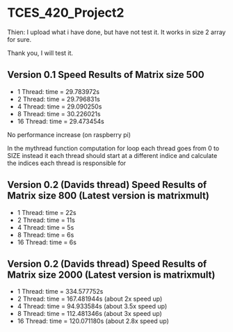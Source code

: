 # TCES_420_Project2
Thien: I upload what i have done, but have not test it. It works in size 2 array for sure. 

Thank you, I will test it.

## Version 0.1 Speed Results of Matrix size 500
* 1 Thread: time = 29.783972s
* 2 Thread: time = 29.796831s
* 4 Thread: time = 29.090250s
* 8 Thread: time = 30.226021s
* 16 Thread: time = 29.473454s

No performance increase (on raspberry pi)

In the mythread function computation for loop each thread goes from 0 to SIZE 
instead it each thread should start at a different indice and calculate the indices
each thread is responsible for

## Version 0.2 (Davids thread) Speed Results of Matrix size 800 (Latest version is matrixmult)
* 1 Thread: time = 22s
* 2 Thread: time = 11s
* 4 Thread: time = 5s
* 8 Thread: time = 6s
* 16 Thread: time = 6s

## Version 0.2 (Davids thread) Speed Results of Matrix size 2000 (Latest version is matrixmult)
* 1 Thread: time = 334.577752s
* 2 Thread: time = 167.481944s (about 2x speed up)
* 4 Thread: time = 94.933584s  (about 3.5x speed up)
* 8 Thread: time = 112.481346s (about 3x speed up)
* 16 Thread: time = 120.071180s (about 2.8x speed up)
